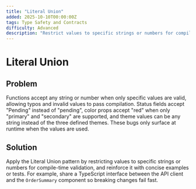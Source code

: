 ```yaml
---
title: "Literal Union"
added: 2025-10-10T00:00:00Z
tags: Type Safety and Contracts
difficulty: Advanced
description: "Restrict values to specific strings or numbers for compile-time validation."
---
```

# Literal Union

## Problem

Functions accept any string or number when only specific values are valid, allowing typos and invalid values to pass compilation. Status fields accept "Pending" instead of "pending", color props accept "red" when only "primary" and "secondary" are supported, and theme values can be any string instead of the three defined themes. These bugs only surface at runtime when the values are used.

## Solution

Apply the Literal Union pattern by restricting values to specific strings or numbers for compile-time validation, and reinforce it with concise examples or tests. For example, share a TypeScript interface between the API client and the `OrderSummary` component so breaking changes fail fast.
